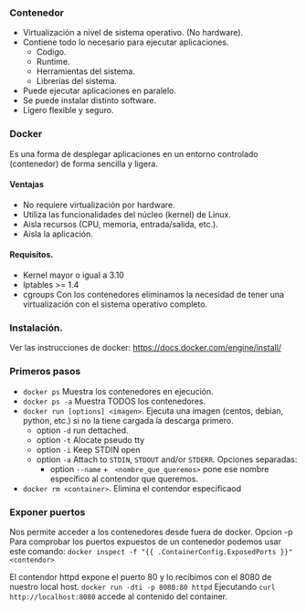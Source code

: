 ### Contenedor
* Virtualización a nivel de sistema operativo. (No hardware).
* Contiene todo lo necesario para ejecutar aplicaciones.
  * Codigo.
  * Runtime.
  * Herramientas del sistema.
  * Librerías del sistema.
* Puede ejecutar aplicaciones en paralelo.
* Se puede instalar distinto software.
* Ligero flexible y seguro.

### Docker
Es una forma de desplegar aplicaciones en un entorno controlado (contenedor) de forma sencilla y ligera.
#### Ventajas
* No requiere virtualización por hardware.
* Utiliza las funcionalidades del núcleo (kernel) de Linux.
* Aisla recursos (CPU, memoria, entrada/salida, etc.).
* Aisla la aplicación.
#### Requisitos.
* Kernel mayor o igual a 3.10
* Iptables >= 1.4
* cgroups
Con los contenedores eliminamos la necesidad de tener una virtualización con el sistema operativo completo.

### Instalación.
Ver las instrucciones de docker: https://docs.docker.com/engine/install/

### Primeros pasos
* `docker ps` Muestra los contenedores en ejecución.
* `docker ps -a` Muestra TODOS los contenedores.
* `docker run [options] <imagen>`. Ejecuta una imagen (centos, debian, python, etc.) si no la tiene cargada la descarga primero.
    * option `-d` run dettached.
    * option `-t` Alocate pseudo tty
    * option `-i` Keep STDIN open
    * option `-a` Attach to `STDIN`, `STDOUT` and/or `STDERR`.
    Opciones separadas:
      * option `--name` + ` <nombre_que_queremos>` pone ese nombre específico al contendor que queremos.
* `docker rm <container>`. Elimina el contendor especificaod

### Exponer puertos
Nos permite acceder a los contenedores desde fuera de docker. Opcion -p
Para comprobar los puertos expuestos de un contenedor podemos usar este comando:
`docker inspect -f "{{ .ContainerConfig.ExposedPorts }}" <contendor>`

El contendor httpd expone el puerto 80 y lo recibimos con el 8080 de nuestro local host.
`docker run -dti -p 8080:80 httpd`
Ejecutando `curl http://localhost:8080` accede al contenido del container.
